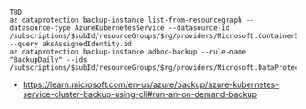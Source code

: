 ```
TBD
az dataprotection backup-instance list-from-resourcegraph --datasource-type AzureKubernetesService --datasource-id /subscriptions/$subId/resourceGroups/$rg/providers/Microsoft.ContainerService/managedClusters/aks --query aksAssignedIdentity.id
az dataprotection backup-instance adhoc-backup --rule-name "BackupDaily" --ids /subscriptions/$subId/resourceGroups/$rg/providers/Microsoft.DataProtection/backupVaults/vault/backupInstances/$backupinstanceid
```

- https://learn.microsoft.com/en-us/azure/backup/azure-kubernetes-service-cluster-backup-using-cli#run-an-on-demand-backup
